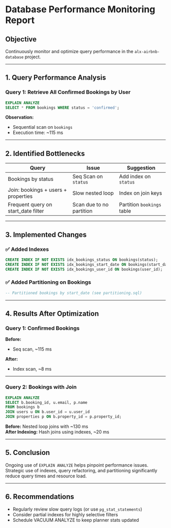 # Database Performance Monitoring Report

## Objective
Continuously monitor and optimize query performance in the `alx-airbnb-database` project.

---

## 1. Query Performance Analysis

### Query 1: Retrieve All Confirmed Bookings by User

```sql
EXPLAIN ANALYZE
SELECT * FROM bookings WHERE status = 'confirmed';
```

**Observation:**  
- Sequential scan on `bookings`
- Execution time: ~115 ms

---

## 2. Identified Bottlenecks

| Query                                 | Issue                   | Suggestion                     |
|--------------------------------------|--------------------------|-------------------------------|
| Bookings by status                   | Seq Scan on `status`     | Add index on `status`         |
| Join: bookings + users + properties  | Slow nested loop         | Index on join keys            |
| Frequent query on start_date filter  | Scan due to no partition | Partition `bookings` table    |

---

## 3. Implemented Changes

### ✅ Added Indexes

```sql
CREATE INDEX IF NOT EXISTS idx_bookings_status ON bookings(status);
CREATE INDEX IF NOT EXISTS idx_bookings_start_date ON bookings(start_date);
CREATE INDEX IF NOT EXISTS idx_bookings_user_id ON bookings(user_id);
```

### ✅ Added Partitioning on Bookings

```sql
-- Partitioned bookings by start_date (see partitioning.sql)
```

---

## 4. Results After Optimization

### Query 1: Confirmed Bookings

**Before:**
- Seq scan, ~115 ms

**After:**
- Index scan, ~8 ms

---

### Query 2: Bookings with Join

```sql
EXPLAIN ANALYZE
SELECT b.booking_id, u.email, p.name
FROM bookings b
JOIN users u ON b.user_id = u.user_id
JOIN properties p ON b.property_id = p.property_id;
```

**Before:** Nested loop joins with ~130 ms  
**After Indexing:** Hash joins using indexes, ~20 ms

---

## 5. Conclusion

Ongoing use of `EXPLAIN ANALYZE` helps pinpoint performance issues. Strategic use of indexes, query refactoring, and partitioning significantly reduce query times and resource load.

---

## 6. Recommendations

- Regularly review slow query logs (or use `pg_stat_statements`)
- Consider partial indexes for highly selective filters
- Schedule VACUUM ANALYZE to keep planner stats updated
